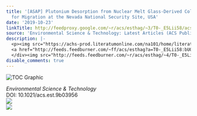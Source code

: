 ```yaml
---
title: '[ASAP] Plutonium Desorption from Nuclear Melt Glass-Derived Colloids and Implications
  for Migration at the Nevada National Security Site, USA'
date: '2019-10-23'
linkTitle: http://feedproxy.google.com/~r/acs/esthag/~3/T0-_E5Lii58/acs.est.9b03956
source: 'Environmental Science & Technology: Latest Articles (ACS Publications)'
description: |-
  <p><img src="https://achs-prod.literatumonline.com/na101/home/literatum/publisher/achs/journals/content/esthag/0/esthag.ahead-of-print/acs.est.9b03956/20191023/images/medium/es9b03956_0004.gif" alt="TOC Graphic"/></p><div><cite>Environmental Science & Technology</cite></div><div>DOI: 10.1021/acs.est.9b03956</div><div class="feedflare">
  <a href="http://feeds.feedburner.com/~ff/acs/esthag?a=T0-_E5Lii58:bUQmrJY5eis:yIl2AUoC8zA"><img src="http://feeds.feedburner.com/~ff/acs/esthag?d=yIl2AUoC8zA" border="0"></img></a>
  </div><img src="http://feeds.feedburner.com/~r/acs/esthag/~4/T0-_E5Lii58" ...
disable_comments: true
---
```

<p><img src="https://achs-prod.literatumonline.com/na101/home/literatum/publisher/achs/journals/content/esthag/0/esthag.ahead-of-print/acs.est.9b03956/20191023/images/medium/es9b03956_0004.gif" alt="TOC Graphic"/></p><div><cite>Environmental Science & Technology</cite></div><div>DOI: 10.1021/acs.est.9b03956</div><div class="feedflare">
<a href="http://feeds.feedburner.com/~ff/acs/esthag?a=T0-_E5Lii58:bUQmrJY5eis:yIl2AUoC8zA"><img src="http://feeds.feedburner.com/~ff/acs/esthag?d=yIl2AUoC8zA" border="0"></img></a>
</div><img src="http://feeds.feedburner.com/~r/acs/esthag/~4/T0-_E5Lii58" ...